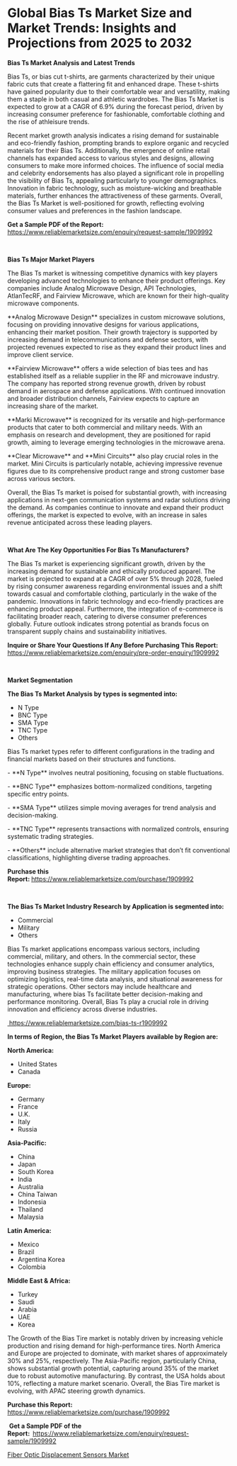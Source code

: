 <p><h1>Global Bias Ts Market Size and Market Trends: Insights and Projections from 2025 to 2032</h1></p><p><strong>Bias Ts Market Analysis and Latest Trends</strong></p>
<p><p>Bias Ts, or bias cut t-shirts, are garments characterized by their unique fabric cuts that create a flattering fit and enhanced drape. These t-shirts have gained popularity due to their comfortable wear and versatility, making them a staple in both casual and athletic wardrobes. The Bias Ts Market is expected to grow at a CAGR of 6.9% during the forecast period, driven by increasing consumer preference for fashionable, comfortable clothing and the rise of athleisure trends.</p><p>Recent market growth analysis indicates a rising demand for sustainable and eco-friendly fashion, prompting brands to explore organic and recycled materials for their Bias Ts. Additionally, the emergence of online retail channels has expanded access to various styles and designs, allowing consumers to make more informed choices. The influence of social media and celebrity endorsements has also played a significant role in propelling the visibility of Bias Ts, appealing particularly to younger demographics. Innovation in fabric technology, such as moisture-wicking and breathable materials, further enhances the attractiveness of these garments. Overall, the Bias Ts Market is well-positioned for growth, reflecting evolving consumer values and preferences in the fashion landscape.</p></p>
<p><strong>Get a Sample PDF of the Report:&nbsp;</strong> <a href="https://www.reliablemarketsize.com/enquiry/request-sample/1909992?utm_campaign=3345&utm_medium=2&utm_source=Github&utm_content=ia&utm_term=06042025&utm_id=bias-ts">https://www.reliablemarketsize.com/enquiry/request-sample/1909992</a></p>
<p>&nbsp;</p>
<p><strong>Bias Ts Major Market Players</strong></p>
<p><p>The Bias Ts market is witnessing competitive dynamics with key players developing advanced technologies to enhance their product offerings. Key companies include Analog Microwave Design, API Technologies, AtlanTecRF, and Fairview Microwave, which are known for their high-quality microwave components.</p><p>**Analog Microwave Design** specializes in custom microwave solutions, focusing on providing innovative designs for various applications, enhancing their market position. Their growth trajectory is supported by increasing demand in telecommunications and defense sectors, with projected revenues expected to rise as they expand their product lines and improve client service.</p><p>**Fairview Microwave** offers a wide selection of bias tees and has established itself as a reliable supplier in the RF and microwave industry. The company has reported strong revenue growth, driven by robust demand in aerospace and defense applications. With continued innovation and broader distribution channels, Fairview expects to capture an increasing share of the market.</p><p>**Marki Microwave** is recognized for its versatile and high-performance products that cater to both commercial and military needs. With an emphasis on research and development, they are positioned for rapid growth, aiming to leverage emerging technologies in the microwave arena.</p><p>**Clear Microwave** and **Mini Circuits** also play crucial roles in the market. Mini Circuits is particularly notable, achieving impressive revenue figures due to its comprehensive product range and strong customer base across various sectors.</p><p>Overall, the Bias Ts market is poised for substantial growth, with increasing applications in next-gen communication systems and radar solutions driving the demand. As companies continue to innovate and expand their product offerings, the market is expected to evolve, with an increase in sales revenue anticipated across these leading players.</p></p>
<p>&nbsp;</p>
<p><strong>What Are The Key Opportunities For Bias Ts Manufacturers?</strong></p>
<p><p>The Bias Ts market is experiencing significant growth, driven by the increasing demand for sustainable and ethically produced apparel. The market is projected to expand at a CAGR of over 5% through 2028, fueled by rising consumer awareness regarding environmental issues and a shift towards casual and comfortable clothing, particularly in the wake of the pandemic. Innovations in fabric technology and eco-friendly practices are enhancing product appeal. Furthermore, the integration of e-commerce is facilitating broader reach, catering to diverse consumer preferences globally. Future outlook indicates strong potential as brands focus on transparent supply chains and sustainability initiatives.</p></p>
<p><strong>Inquire or Share Your Questions If Any Before Purchasing This Report:</strong> <a href="https://www.reliablemarketsize.com/enquiry/pre-order-enquiry/1909992?utm_campaign=3345&utm_medium=2&utm_source=Github&utm_content=ia&utm_term=06042025&utm_id=bias-ts">https://www.reliablemarketsize.com/enquiry/pre-order-enquiry/1909992</a></p>
<p>&nbsp;</p>
<p><strong>Market Segmentation</strong></p>
<p><strong>The Bias Ts Market Analysis by types is segmented into:</strong></p>
<p><ul><li>N Type</li><li>BNC Type</li><li>SMA Type</li><li>TNC Type</li><li>Others</li></ul></p>
<p><p>Bias Ts market types refer to different configurations in the trading and financial markets based on their structures and functions. </p><p>- **N Type** involves neutral positioning, focusing on stable fluctuations. </p><p>- **BNC Type** emphasizes bottom-normalized conditions, targeting specific entry points. </p><p>- **SMA Type** utilizes simple moving averages for trend analysis and decision-making. </p><p>- **TNC Type** represents transactions with normalized controls, ensuring systematic trading strategies. </p><p>- **Others** include alternative market strategies that don’t fit conventional classifications, highlighting diverse trading approaches.</p></p>
<p><strong>Purchase this Report:&nbsp;</strong><a href="https://www.reliablemarketsize.com/purchase/1909992?utm_campaign=3345&utm_medium=2&utm_source=Github&utm_content=ia&utm_term=06042025&utm_id=bias-ts">https://www.reliablemarketsize.com/purchase/1909992</a></p>
<p>&nbsp;</p>
<p><strong>The Bias Ts Market Industry Research by Application is segmented into:</strong></p>
<p><ul><li>Commercial</li><li>Military</li><li>Others</li></ul></p>
<p><p>Bias Ts market applications encompass various sectors, including commercial, military, and others. In the commercial sector, these technologies enhance supply chain efficiency and consumer analytics, improving business strategies. The military application focuses on optimizing logistics, real-time data analysis, and situational awareness for strategic operations. Other sectors may include healthcare and manufacturing, where bias Ts facilitate better decision-making and performance monitoring. Overall, Bias Ts play a crucial role in driving innovation and efficiency across diverse industries.</p></p>
<p><a href="https://www.reliablemarketsize.com/bias-ts-r1909992?utm_campaign=3345&utm_medium=2&utm_source=Github&utm_content=ia&utm_term=06042025&utm_id=bias-ts">&nbsp;https://www.reliablemarketsize.com/bias-ts-r1909992</a></p>
<p><strong>In terms of Region, the Bias Ts Market Players available by Region are:</strong></p>
<p>
    <p> <strong> North America: </strong>
        <ul>
            <li>United States</li>
            <li>Canada</li>
        </ul>
        </p> 
    <p> <strong> Europe: </strong>
        <ul>
            <li>Germany</li>
            <li>France</li>
            <li>U.K.</li>
            <li>Italy</li>
            <li>Russia</li>
        </ul>
        </p> 
    <p> <strong> Asia-Pacific: </strong>
        <ul>
            <li>China</li>
            <li>Japan</li>
            <li>South Korea</li>
            <li>India</li>
            <li>Australia</li>
            <li>China Taiwan</li>
            <li>Indonesia</li>
            <li>Thailand</li>
            <li>Malaysia</li>
        </ul>
        </p> 
    <p> <strong> Latin America: </strong>
        <ul>
            <li>Mexico</li>
            <li>Brazil</li>
            <li>Argentina Korea</li>
            <li>Colombia</li>
        </ul>
        </p> 
    <p> <strong> Middle East & Africa: </strong>
        <ul>
            <li>Turkey</li>
            <li>Saudi</li>
            <li>Arabia</li>
            <li>UAE</li>
            <li>Korea</li>
        </ul>
    </p>
    </p>
<p><p>The Growth of the Bias Tire market is notably driven by increasing vehicle production and rising demand for high-performance tires. North America and Europe are projected to dominate, with market shares of approximately 30% and 25%, respectively. The Asia-Pacific region, particularly China, shows substantial growth potential, capturing around 35% of the market due to robust automotive manufacturing. By contrast, the USA holds about 10%, reflecting a mature market scenario. Overall, the Bias Tire market is evolving, with APAC steering growth dynamics.</p></p>
<p><strong>Purchase this Report: </strong><a href="https://www.reliablemarketsize.com/purchase/1909992?utm_campaign=3345&utm_medium=2&utm_source=Github&utm_content=ia&utm_term=06042025&utm_id=bias-ts">https://www.reliablemarketsize.com/purchase/1909992</a></p>
<p>&nbsp;<strong>Get a Sample PDF of the Report:&nbsp;&nbsp;</strong><a href="https://www.reliablemarketsize.com/enquiry/request-sample/1909992?utm_campaign=3345&utm_medium=2&utm_source=Github&utm_content=ia&utm_term=06042025&utm_id=bias-ts">https://www.reliablemarketsize.com/enquiry/request-sample/1909992</a></p>
<p><strong></strong></p>
<p><p><a href="https://github.com/debowflaggqw/Market-Research-Report-List-1/blob/main/fiber-optic-displacement-sensors-market.md?utm_campaign=3345&utm_medium=2&utm_source=Github&utm_content=ia&utm_term=06042025&utm_id=bias-ts">Fiber Optic Displacement Sensors Market</a></p></p>